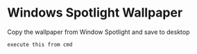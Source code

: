 # Windows Spotlight Wallpaper
Copy the wallpaper from Window Spotlight and save to desktop

`execute this from cmd`
